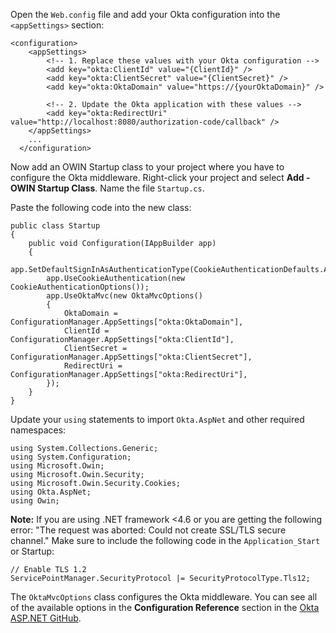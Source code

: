 Open the `Web.config` file and add your Okta configuration into the `<appSettings>` section:
```
<configuration>
    <appSettings>
        <!-- 1. Replace these values with your Okta configuration -->
        <add key="okta:ClientId" value="{ClientId}" />
        <add key="okta:ClientSecret" value="{ClientSecret}" />
        <add key="okta:OktaDomain" value="https://{yourOktaDomain}" />

        <!-- 2. Update the Okta application with these values -->
        <add key="okta:RedirectUri" value="http://localhost:8080/authorization-code/callback" />
    </appSettings>
    ...
  </configuration>
  ```

Now add an OWIN Startup class to your project where you have to configure the Okta middleware. Right-click your project and select **Add - OWIN Startup Class**. Name the file `Startup.cs`.

Paste the following code into the new class:

```
public class Startup
{
    public void Configuration(IAppBuilder app)
    {
        app.SetDefaultSignInAsAuthenticationType(CookieAuthenticationDefaults.AuthenticationType);
        app.UseCookieAuthentication(new CookieAuthenticationOptions());
        app.UseOktaMvc(new OktaMvcOptions()
        {
            OktaDomain = ConfigurationManager.AppSettings["okta:OktaDomain"],
            ClientId = ConfigurationManager.AppSettings["okta:ClientId"],
            ClientSecret = ConfigurationManager.AppSettings["okta:ClientSecret"],
            RedirectUri = ConfigurationManager.AppSettings["okta:RedirectUri"],
        });
    }
}
```

Update your `using` statements to import `Okta.AspNet` and other required namespaces:

```
using System.Collections.Generic;
using System.Configuration;
using Microsoft.Owin;
using Microsoft.Owin.Security;
using Microsoft.Owin.Security.Cookies;
using Okta.AspNet;
using Owin;
```

**Note:** If you are using .NET framework <4.6 or you are getting the following error: "The request was aborted: Could not create SSL/TLS secure channel." Make sure to include the following code in the `Application_Start` or Startup:

```
// Enable TLS 1.2
ServicePointManager.SecurityProtocol |= SecurityProtocolType.Tls12;
```

The `OktaMvcOptions` class configures the Okta middleware. You can see all of the available options in the **Configuration Reference** section in the [Okta ASP.NET GitHub](https://github.com/okta/okta-aspnet/blob/master/docs/aspnet4x-mvc.md#configuration-reference).